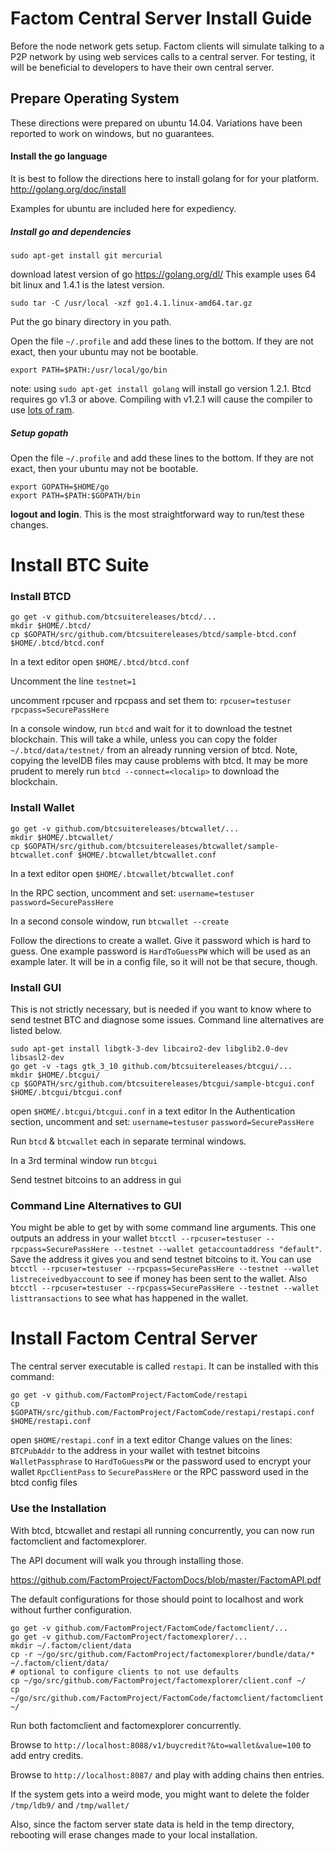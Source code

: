 Factom Central Server Install Guide
==========

Before the node network gets setup. Factom clients will simulate talking to a P2P network by using web services calls to a central server.  For testing, it will be beneficial to developers to have their own central server.


## Prepare Operating System

These directions were prepared on ubuntu 14.04.  Variations have been reported to work on windows, but no guarantees.

#### Install the go language

It is best to follow the directions here to install golang for for your platform.  http://golang.org/doc/install

Examples for ubuntu are included here for expediency.

##### Install go and dependencies
```
sudo apt-get install git mercurial
```
download latest version of go https://golang.org/dl/  This example uses 64 bit linux and 1.4.1 is the latest version.

```
sudo tar -C /usr/local -xzf go1.4.1.linux-amd64.tar.gz
```

Put the go binary directory in you path.

Open the file `~/.profile` and add these lines to the bottom.  If they are not exact, then your ubuntu may not be bootable.

```
export PATH=$PATH:/usr/local/go/bin
```

note: using `sudo apt-get install golang` will install go version 1.2.1.  Btcd requires go v1.3 or above.  Compiling with v1.2.1 will cause the compiler to use [lots of ram](https://github.com/btcsuite/btcd/issues/277).

##### Setup gopath
Open the file `~/.profile` and add these lines to the bottom.  If they are not exact, then your ubuntu may not be bootable.

```
export GOPATH=$HOME/go
export PATH=$PATH:$GOPATH/bin
```

**logout and login**.  This is the most straightforward way to run/test these changes.

# Install BTC Suite

### Install BTCD
```
go get -v github.com/btcsuitereleases/btcd/...
mkdir $HOME/.btcd/
cp $GOPATH/src/github.com/btcsuitereleases/btcd/sample-btcd.conf $HOME/.btcd/btcd.conf
```

In a text editor open `$HOME/.btcd/btcd.conf`

Uncomment the line `testnet=1`

uncomment rpcuser and rpcpass and set them to:
`rpcuser=testuser`
`rpcpass=SecurePassHere`


In a console window, run `btcd` and wait for it to download the testnet blockchain.  This will take a while, unless you can copy the folder `~/.btcd/data/testnet/` from an already running version of btcd.  Note, copying the levelDB files may cause problems with btcd.  It may be more prudent to merely run `btcd --connect=<localip>` to download the blockchain.


### Install Wallet

```
go get -v github.com/btcsuitereleases/btcwallet/...
mkdir $HOME/.btcwallet/
cp $GOPATH/src/github.com/btcsuitereleases/btcwallet/sample-btcwallet.conf $HOME/.btcwallet/btcwallet.conf
```

In a text editor open `$HOME/.btcwallet/btcwallet.conf`

In the RPC section, uncomment and set:
`username=testuser`
`password=SecurePassHere`

In a second console window, run `btcwallet --create`

Follow the directions to create a wallet.  Give it password which is hard to guess.  One example password is `HardToGuessPW` which will be used as an example later.  It will be in a config file, so it will not be that secure, though.


### Install GUI

This is not strictly necessary, but is needed if you want to know where to send testnet BTC and diagnose some issues.  Command line alternatives are listed below.


```
sudo apt-get install libgtk-3-dev libcairo2-dev libglib2.0-dev libsasl2-dev
go get -v -tags gtk_3_10 github.com/btcsuitereleases/btcgui/...
mkdir $HOME/.btcgui/
cp $GOPATH/src/github.com/btcsuitereleases/btcgui/sample-btcgui.conf $HOME/.btcgui/btcgui.conf
```

open `$HOME/.btcgui/btcgui.conf` in a text editor
In the Authentication section, uncomment and set:
`username=testuser`
`password=SecurePassHere`

Run `btcd` & `btcwallet` each in separate terminal windows.

In a 3rd terminal window run `btcgui`

Send testnet bitcoins to an address in gui


### Command Line Alternatives to GUI


You might be able to get by with some command line arguments.  This one outputs an address in your wallet `btcctl --rpcuser=testuser --rpcpass=SecurePassHere --testnet --wallet getaccountaddress "default"`.  Save the address it gives you and send testnet bitcoins to it.  You can use `btcctl --rpcuser=testuser --rpcpass=SecurePassHere --testnet --wallet listreceivedbyaccount` to see if money has been sent to the wallet.  Also `btcctl --rpcuser=testuser --rpcpass=SecurePassHere --testnet --wallet listtransactions` to see what has happened in the wallet.



# Install Factom Central Server

The central server executable is called `restapi`.  It can be installed with this command:
```
go get -v github.com/FactomProject/FactomCode/restapi
cp $GOPATH/src/github.com/FactomProject/FactomCode/restapi/restapi.conf $HOME/restapi.conf
```

open `$HOME/restapi.conf` in a text editor
Change values on the lines:
`BTCPubAddr` to the address in your wallet with testnet bitcoins
`WalletPassphrase` to `HardToGuessPW` or the password used to encrypt your wallet
`RpcClientPass` to `SecurePassHere` or the RPC password used in the btcd config files


### Use the Installation

With btcd, btcwallet and restapi all running concurrently, you can now run factomclient and factomexplorer.

The API document will walk you through installing those.

https://github.com/FactomProject/FactomDocs/blob/master/FactomAPI.pdf

The default configurations for those should point to localhost and work without further configuration.

```
go get -v github.com/FactomProject/FactomCode/factomclient/...
go get -v github.com/FactomProject/factomexplorer/...
mkdir ~/.factom/client/data
cp -r ~/go/src/github.com/FactomProject/factomexplorer/bundle/data/* ~/.factom/client/data/
# optional to configure clients to not use defaults
cp ~/go/src/github.com/FactomProject/factomexplorer/client.conf ~/
cp ~/go/src/github.com/FactomProject/FactomCode/factomclient/factomclient.conf ~/
```
Run both factomclient and factomexplorer concurrently.

Browse to `http://localhost:8088/v1/buycredit?&to=wallet&value=100` to add entry credits.

Browse to `http://localhost:8087/` and play with adding chains then entries.

If the system gets into a weird mode, you might want to delete the folder `/tmp/ldb9/` and `/tmp/wallet/`

Also, since the factom server state data is held in the temp directory, rebooting will erase changes made to your local installation.
